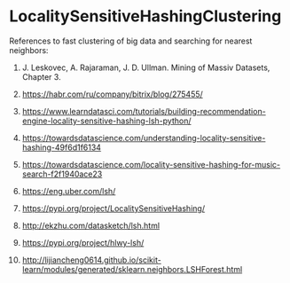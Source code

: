 # LocalitySensitiveHashingClustering
References to fast clustering of big data and searching for nearest neighbors:

1. J. Leskovec, A. Rajaraman, J. D. Ullman. Mining of Massiv Datasets, Chapter 3.

2. https://habr.com/ru/company/bitrix/blog/275455/

3. https://www.learndatasci.com/tutorials/building-recommendation-engine-locality-sensitive-hashing-lsh-python/

4. https://towardsdatascience.com/understanding-locality-sensitive-hashing-49f6d1f6134

5. https://towardsdatascience.com/locality-sensitive-hashing-for-music-search-f2f1940ace23

6. https://eng.uber.com/lsh/

7. https://pypi.org/project/LocalitySensitiveHashing/

8. http://ekzhu.com/datasketch/lsh.html

9. https://pypi.org/project/hlwy-lsh/

10. http://lijiancheng0614.github.io/scikit-learn/modules/generated/sklearn.neighbors.LSHForest.html
